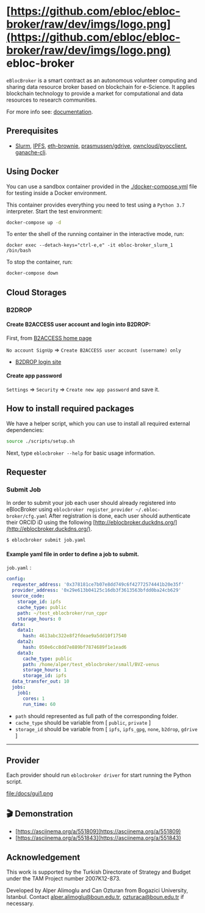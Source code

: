 # [https://github.com/ebloc/ebloc-broker/raw/dev/imgs/logo.png](https://github.com/ebloc/ebloc-broker/raw/dev/imgs/logo.png) ebloc-broker

`eBlocBroker` is a smart contract as an autonomous volunteer computing and sharing data resource broker based on blockchain for e-Science.
It applies blockchain technology to provide a market for computational and data resources to research communities.


For more info see: [documentation](https://ebloc-broker-readthedocs.duckdns.org/).

## Prerequisites
 * [Slurm](https://github.com/SchedMD/slurm), [IPFS](https://ipfs.io), [eth-brownie](https://github.com/eth-brownie/brownie), [prasmussen/gdrive](https://github.com/prasmussen/gdrive), [owncloud/pyocclient](https://github.com/owncloud/pyocclient), [ganache-cli](https://github.com/trufflesuite/ganache).

## Using Docker

You can use a sandbox container provided in the [./docker-compose.yml](./docker-compose.yml) file for testing inside a Docker
environment.

This container provides everything you need to test using a `Python 3.7` interpreter. Start the test environment:
```bash
docker-compose up -d
```

To enter the shell of the running container in the interactive mode, run:
```
docker exec --detach-keys="ctrl-e,e" -it ebloc-broker_slurm_1 /bin/bash
```

To stop the container, run:
```bash
docker-compose down
```

## Cloud Storages

### B2DROP
#### Create B2ACCESS user account and login into B2DROP:

First, from [B2ACCESS home page](https://b2access.eudat.eu/home/)

`No account SignUp` => `Create B2ACCESS user account (username) only`

 * [B2DROP login site](https://b2drop.eudat.eu/)

#### Create app password

`Settings` => `Security` => `Create new app password` and save it.

## How to install required packages

We have a helper script, which you can use to install all required external dependencies:

```bash
source ./scripts/setup.sh
```

Next, type `eblocbroker --help` for basic usage information.

## Requester

### Submit Job

In order to submit your job each user should already registered into eBlocBroker using `eblocbroker register_provider ~/.ebloc-broker/cfg.yaml`
After registration is done, each user should authenticate their ORCID iD using the following [http://eblocbroker.duckdns.org/](http://eblocbroker.duckdns.org/).

```bash
$ eblocbroker submit job.yaml
```

#### Example yaml file in order to define a job to submit.

`job.yaml` :
```yaml
config:
  requester_address: '0x378181ce7b07e8dd749c6f42772574441b20e35f'
  provider_address: '0x29e613b04125c16db3f3613563bfdd0ba24cb629'
  source_code:
    storage_id: ipfs
    cache_type: public
    path: ~/test_eblocbroker/run_cppr
    storage_hours: 0
  data:
    data1:
      hash: 4613abc322e8f2fdeae9a5dd10f17540
    data2:
      hash: 050e6cc8dd7e889bf7874689f1e1ead6
    data3:
      cache_type: public
      path: /home/alper/test_eblocbroker/small/BVZ-venus
      storage_hours: 1
      storage_id: ipfs
  data_transfer_out: 10
  jobs:
    job1:
      cores: 1
      run_time: 60
```

 * `path` should represented as full path of the corresponding folder.
 * `cache_type` should be variable from [ `public`, `private` ]
 * `storage_id` should be variable from [ `ipfs`, `ipfs_gpg`, `none`, `b2drop`, `gdrive` ]

--------------------------------------

## Provider
Each provider should run `eblocbroker driver` for start running the Python script.

[file:/docs/gui1.png](file:/docs/gui1.png)

## 🎬 Demonstration

 * [https://asciinema.org/a/551809](https://asciinema.org/a/551809)
 * [https://asciinema.org/a/551843](https://asciinema.org/a/551843)


## Acknowledgement

This work is supported by the Turkish Directorate of Strategy and Budget under the TAM Project
number 2007K12-873.

Developed by Alper Alimoglu and Can Ozturan from Bogazici University, Istanbul.
Contact [alper.alimoglu@boun.edu.tr](mailto:alper.alimoglu@boun.edu.tr), [ozturaca@boun.edu.tr](mailto:ozturaca@boun.edu.tr) if necessary.
